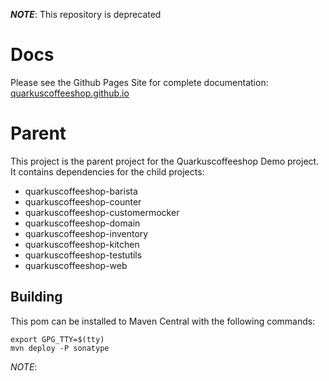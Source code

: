 ***NOTE***: This repository is deprecated

# Docs
Please see the Github Pages Site for complete documentation: [quarkuscoffeeshop.github.io](https://quarkuscoffeeshop.github.io)


# Parent

This project is the parent project for the Quarkuscoffeeshop Demo project.  It contains dependencies for the child projects:
* quarkuscoffeeshop-barista
* quarkuscoffeeshop-counter
* quarkuscoffeeshop-customermocker
* quarkuscoffeeshop-domain
* quarkuscoffeeshop-inventory
* quarkuscoffeeshop-kitchen
* quarkuscoffeeshop-testutils
* quarkuscoffeeshop-web

## Building

This pom can be installed to Maven Central with the following commands:

```shell script
export GPG_TTY=$(tty)
mvn deploy -P sonatype
```

_NOTE_: 
